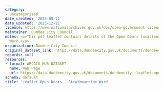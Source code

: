 ```yaml
---
category:
- Uncategorised
date_created: '2023-09-21'
date_updated: '2023-12-21'
license: https://www.nationalarchives.gov.uk/doc/open-government-licence/version/3/
maintainer: Dundee City Council
notes: <p>This pdf leaflet contains details of the Open Doors locations within Strathmartine
  Ward.</p>
organization: Dundee City Council
original_dataset_link: https://data.dundeecity.gov.uk/documents/dundeecity::leaflet-open-doors-strathmartine-ward-
records: null
resources:
- format: ARCGIS HUB DATASET
  name: Web Page
  url: https://data.dundeecity.gov.uk/documents/dundeecity::leaflet-open-doors-strathmartine-ward-
schema: default
title: 'Leaflet Open Doors - Strathmartine Ward '
---
```

